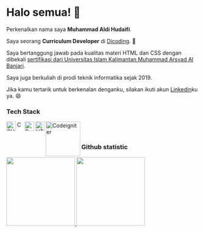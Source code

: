 # Halo semua! 👋

Perkenalkan nama saya **Muhammad Aldi Hudaifi**.<br>

Saya seorang **Curriculum Developer** di [Dicoding](https://www.dicoding.com). 🌱<br> 

Saya bertanggung jawab pada kualitas materi HTML dan CSS dengan dibekali [sertifikasi dari Universitas Islam Kalimantan Muhammad Arsyad Al Banjari](https://praktikum.fti.uniska-bjm.ac.id/praktikum/list-sertifikat/).<br>

Saya juga berkuliah di prodi teknik informatika sejak 2019.<br>

Jika kamu tertarik untuk berkenalan denganku, silakan ikuti akun [Linkedin](https://www.linkedin.com/in/aldi-aldi-668894288)ku ya. 😄

### Tech Stack
  <a href="https://www.php.net/"><img align="left" alt="PHP" title="PHP" width="25px" src="https://upload.wikimedia.org/wikipedia/commons/thumb/2/27/PHP-logo.svg/800px-PHP-logo.svg.png" /></a>
  <a href="#/"><img align="left" alt="CSS" title="CSS" width="16.5px" src="https://upload.wikimedia.org/wikipedia/commons/thumb/d/d5/CSS3_logo_and_wordmark.svg/567px-CSS3_logo_and_wordmark.svg.png" /></a>
  <a href="https://getbootstrap.com/"><img align="left" alt="Bootstrap" title="Bootstrap" width="25px" src="https://upload.wikimedia.org/wikipedia/commons/thumb/b/b2/Bootstrap_logo.svg/512px-Bootstrap_logo.svg.png" /></a>
  <a href="#"><img align="left" alt="HTML" title="HTML" width="24.5px" src="https://upload.wikimedia.org/wikipedia/commons/thumb/6/61/HTML5_logo_and_wordmark.svg/800px-HTML5_logo_and_wordmark.svg.png" /></a>
  <a href="https://codeigniter.com/"><img align="left" alt="Codeigniter" title="Codeigniter" width="91px" src="https://upload.wikimedia.org/wikipedia/commons/thumb/0/04/CodeIgniter_Logo.svg/800px-CodeIgniter_Logo.svg.png" /></a>
  <br>
  <br>


### Github statistic
<p align="left">
<a href="https://github.com/123aldi">
  <img height="180em" src="https://github-readme-stats-eight-theta.vercel.app/api?username=123aldi&show_icons=true&theme=algolia&include_all_commits=true&count_private=true"/>
  <img height="180em" src="https://github-readme-stats-eight-theta.vercel.app/api/top-langs/?username=muhammadaldihudaifi&layout=compact&theme=algolia"/>
</a>
</p>
